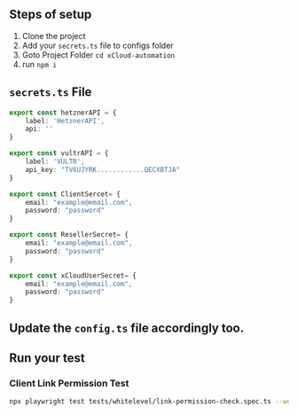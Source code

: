 ## Steps of setup
1. Clone the project
2. Add your `secrets.ts` file to configs folder
3. Goto Project Folder `cd xCloud-automation`
4. run `npm i`

## `secrets.ts` File
```ts
export const hetznerAPI = {
    label: 'HetznerAPI',
    api: ''
}

export const vultrAPI = {
    label: 'VULTR',
    api_key: "TV6UJYRK............QECXBTJA"
}

export const ClientSercet= {
    email: "example@email.com",
    password: "password"
}

export const ResellerSecret= {
    email: "example@email.com",
    password: "password"
}

export const xCloudUserSecret= {
    email: "example@email.com",
    password: "password"
}
```
## Update the `config.ts` file accordingly too.

## Run your test

### Client Link Permission Test

```bash
npx playwright test tests/whitelevel/link-permission-check.spec.ts --workers=5
```
